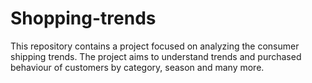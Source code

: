 # Shopping-trends
This repository contains a project focused on analyzing the consumer shipping trends. The project aims to understand trends and purchased behaviour of customers by category, season and many more.
